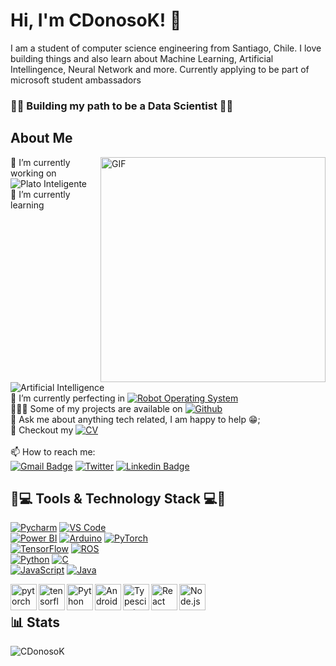 # Hi, I'm CDonosoK! 👋

I am a student of computer science engineering from Santiago, Chile. I love building things and also learn about Machine Learning, Artificial Intellingence, Neural Network and more. Currently applying to be part of microsoft student ambassadors
<br>

### 👨‍💻 Building my path to be a Data Scientist 👨‍💻


## About Me
<img align="right" alt="GIF" src="https://raw.githubusercontent.com/rahul-jha98/rahul-jha98/main/techstack.gif" width="360px"/>

🔭 I’m currently working on ![Plato Inteligente](https://img.shields.io/badge/-Plato%20Inteligente-brightgreen)
<br>
🌱 I’m currently learning ![Artificial Intelligence](https://img.shields.io/badge/-Artificial%20Intelligence-blue)
<br>
🌱 I’m currently perfecting in [![Robot Operating System](https://img.shields.io/badge/-Robot%20Operating%20System-orange)](https://github.com/CDonosoK/ROS)
<br>
👨🏻‍💻 Some of my projects are available on [![Github](https://img.shields.io/badge/-Proyectos-red)](https://github.com/CDonosoK/Proyectos)
<br>
💬 Ask me about anything tech related, I am happy to help 😁;
<br>
📑 Checkout my [![CV](https://img.shields.io/badge/-CV-red)](https://drive.google.com/file/d/130Zme1vj2ArvOUPon8Ze6PYi0wUF7Isl/view?usp=sharing)
<br>
<br>
📫 How to reach me:  
[![Gmail Badge](https://img.shields.io/badge/-gmail-c14438?style=for-the-badge&logo=Gmail&logoColor=ffffff)](mailto:donosoindustries@gmail.com) 
[![Twitter](https://img.shields.io/badge/twitter-1DA1F2.svg?style=for-the-badge&logo=twitter&logoColor=ffffff)](https://twitter.com/CDonosoK) 
[![Linkedin Badge](https://img.shields.io/badge/-CDonosoK-blue?style=flat-square&logo=Linkedin&logoColor=white&link=https://www.linkedin.com/in/clemente-donoso-krauss-154b85202/)](https://www.linkedin.com/in/clemente-donoso-krauss-154b85202/)
<br>
## 🔨💻 Tools & Technology Stack 💻🔨 

[![Pycharm](https://img.shields.io/badge/IDE-PyCharm-yellow?style=flat-square&logo=JetBrains)](https://www.jetbrains.com/pycharm/)
[![VS Code](https://img.shields.io/badge/IDE-VSCode-cyan?style=flat-square&logo=Visual-studio-code)](https://code.visualstudio.com/)
<br>
[![Power BI](https://img.shields.io/badge/Tool-PowerBI-green?style=flat-square&logo=Microsoft)](https://powerbi.microsoft.com/)
[![Arduino](https://img.shields.io/badge/Tool-Arduino-blue?style=flat-square&logo=Arduino)](https://www.arduino.cc/)
[![PyTorch](https://img.shields.io/badge/Tool-PyTorch-red?style=flat-square&logo=PyTorch)](https://pytorch.org/)
<br>
[![TensorFlow](https://img.shields.io/badge/Tool-TensorFlow-orange?style=flat-square&logo=TensorFlow)](https://www.tensorflow.org/)
[![ROS](https://img.shields.io/badge/Tool-ROS-white?style=flat-square&logo=ROS)](https://www.ros.org/)
<br>
[![Python](https://img.shields.io/badge/Language-Python-gray?style=flat-square&logo=Python)](https://www.python.org/)
[![C](https://img.shields.io/badge/Language-C-blue?style=flat-square&logo=C)](https://www.python.org/)
<br>
[![JavaScript](https://img.shields.io/badge/Language-JavaScript-yellow?style=flat-square&logo=JavaScript)](https://developer.mozilla.org/es/docs/Web/JavaScript)
[![Java](https://img.shields.io/badge/Language-Java-orange?style=flat-square&logo=Java)](https://www.java.com/es/)

<a href="https://pytorch.org/" target="_blank"> <img align="left" src="https://raw.githubusercontent.com/rahul-jha98/github_readme_icons/main/language_and_tools/square/pytorch/pytorch.svg" alt="pytorch" height="42px"/> </a> 
<a href="https://www.tensorflow.org" target="_blank"> <img align="left" src="https://raw.githubusercontent.com/rahul-jha98/github_readme_icons/main/language_and_tools/square/tensorflow/tensorflow.svg" alt="tensorflow" height="42px"/> </a> 
<a href="https://www.python.org" target="_blank"><img align="left" alt="Python" height ="42px" src="https://raw.githubusercontent.com/rahul-jha98/github_readme_icons/main/language_and_tools/square/python/python.svg"></a>
<a href="https://developer.android.com" target="_blank"> <img align="left" alt="Android" height ="42px" src="https://raw.githubusercontent.com/rahul-jha98/github_readme_icons/main/language_and_tools/square/android/android.svg"> </a>
<a href="https://www.typescriptlang.org/" target="_blank"><img align="left" alt="Typescirpt" height ="42px" src="https://raw.githubusercontent.com/rahul-jha98/github_readme_icons/main/language_and_tools/square/typescript/typescript.svg"></a>
<a href="https://reactjs.org/" target="_blank"> <img align="left" alt="React" height ="42px" src="https://raw.githubusercontent.com/rahul-jha98/github_readme_icons/main/language_and_tools/square/react/react.svg"></a>
<a href="https://nodejs.org" target="_blank"><img align="left" alt="Node.js" height ="42px" src="https://raw.githubusercontent.com/rahul-jha98/github_readme_icons/main/language_and_tools/square/node/node.svg"></a>
<br>

## 📊 Stats

<p><img src="https://github-readme-stats.vercel.app/api?username=CDonosoK&show_icons=true&theme=dracula" alt="CDonosoK" /></p>

</a>

